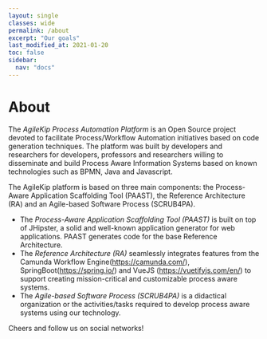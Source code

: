 ```yaml
---
layout: single
classes: wide
permalink: /about
excerpt: "Our goals"
last_modified_at: 2021-01-20
toc: false
sidebar:
  nav: "docs"
---
```


# About

The _AgileKip Process Automation Platform_ is an Open Source project devoted to facilitate Process/Workflow Automation initiatives based on code generation techniques.
The platform was built by developers and researchers for developers, professors and researchers willing to disseminate and build Process Aware Information Systems based on known technologies such as BPMN, Java and Javascript.

The AgileKip platform is based on three main components: the Process-Aware Application Scaffolding Tool (PAAST), the Reference Architecture (RA) and an Agile-based Software Process (SCRUB4PA).

- The _Process-Aware Application Scaffolding Tool (PAAST)_ is built on top of JHipster, a solid and well-known application generator for web applications. PAAST generates code for the base Reference Architecture.
- The _Reference Architecture (RA)_ seamlessly integrates features from the Camunda Workflow Engine(https://camunda.com/), SpringBoot(https://spring.io/) and VueJS (https://vuetifyjs.com/en/) to support creating mission-critical and customizable process aware systems.
- The _Agile-based Software Process (SCRUB4PA)_ is a didactical organization or the activities/tasks required to develop process aware systems using our technology.

Cheers and follow us on social networks!
